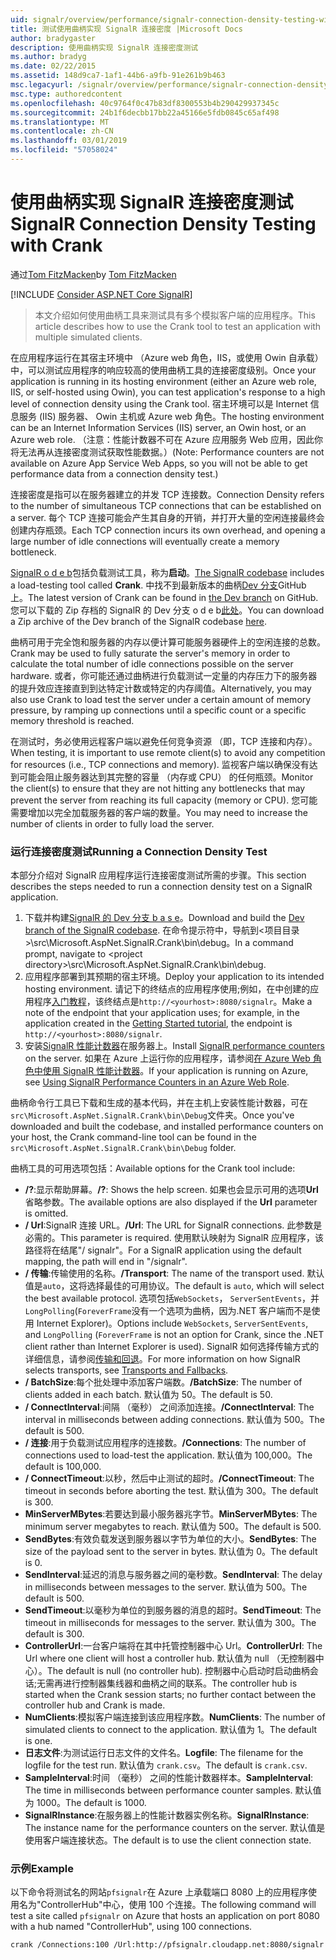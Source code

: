 ```yaml
---
uid: signalr/overview/performance/signalr-connection-density-testing-with-crank
title: 测试使用曲柄实现 SignalR 连接密度 |Microsoft Docs
author: bradygaster
description: 使用曲柄实现 SignalR 连接密度测试
ms.author: bradyg
ms.date: 02/22/2015
ms.assetid: 148d9ca7-1af1-44b6-a9fb-91e261b9b463
msc.legacyurl: /signalr/overview/performance/signalr-connection-density-testing-with-crank
msc.type: authoredcontent
ms.openlocfilehash: 40c9764f0c47b83df8300553b4b290429937345c
ms.sourcegitcommit: 24b1f6decbb17bb22a45166e5fdb0845c65af498
ms.translationtype: MT
ms.contentlocale: zh-CN
ms.lasthandoff: 03/01/2019
ms.locfileid: "57058024"
---
```

<a name="signalr-connection-density-testing-with-crank"></a><span data-ttu-id="1593f-103">使用曲柄实现 SignalR 连接密度测试</span><span class="sxs-lookup"><span data-stu-id="1593f-103">SignalR Connection Density Testing with Crank</span></span>
====================
<span data-ttu-id="1593f-104">通过[Tom FitzMacken](https://github.com/tfitzmac)</span><span class="sxs-lookup"><span data-stu-id="1593f-104">by [Tom FitzMacken](https://github.com/tfitzmac)</span></span>

[!INCLUDE [Consider ASP.NET Core SignalR](~/includes/signalr/signalr-version-disambiguation.md)]

> <span data-ttu-id="1593f-105">本文介绍如何使用曲柄工具来测试具有多个模拟客户端的应用程序。</span><span class="sxs-lookup"><span data-stu-id="1593f-105">This article describes how to use the Crank tool to test an application with multiple simulated clients.</span></span>


<span data-ttu-id="1593f-106">在应用程序运行在其宿主环境中 （Azure web 角色，IIS，或使用 Owin 自承载） 中，可以测试应用程序的响应较高的使用曲柄工具的连接密度级别。</span><span class="sxs-lookup"><span data-stu-id="1593f-106">Once your application is running in its hosting environment (either an Azure web role, IIS, or self-hosted using Owin), you can test application's response to a high level of connection density using the Crank tool.</span></span> <span data-ttu-id="1593f-107">宿主环境可以是 Internet 信息服务 (IIS) 服务器、 Owin 主机或 Azure web 角色。</span><span class="sxs-lookup"><span data-stu-id="1593f-107">The hosting environment can be an Internet Information Services (IIS) server, an Owin host, or an Azure web role.</span></span> <span data-ttu-id="1593f-108">（注意：性能计数器不可在 Azure 应用服务 Web 应用，因此你将无法再从连接密度测试获取性能数据。）</span><span class="sxs-lookup"><span data-stu-id="1593f-108">(Note: Performance counters are not available on Azure App Service Web Apps, so you will not be able to get performance data from a connection density test.)</span></span>

<span data-ttu-id="1593f-109">连接密度是指可以在服务器建立的并发 TCP 连接数。</span><span class="sxs-lookup"><span data-stu-id="1593f-109">Connection Density refers to the number of simultaneous TCP connections that can be established on a server.</span></span> <span data-ttu-id="1593f-110">每个 TCP 连接可能会产生其自身的开销，并打开大量的空闲连接最终会创建内存瓶颈。</span><span class="sxs-lookup"><span data-stu-id="1593f-110">Each TCP connection incurs its own overhead, and opening a large number of idle connections will eventually create a memory bottleneck.</span></span>

<span data-ttu-id="1593f-111">[SignalR o d e b](https://github.com/signalr/signalr)包括负载测试工具，称为**启动**。</span><span class="sxs-lookup"><span data-stu-id="1593f-111">[The SignalR codebase](https://github.com/signalr/signalr) includes a load-testing tool called **Crank**.</span></span> <span data-ttu-id="1593f-112">中找不到最新版本的曲柄[Dev 分支](https://github.com/SignalR/signalr/tree/dev)GitHub 上。</span><span class="sxs-lookup"><span data-stu-id="1593f-112">The latest version of Crank can be found in [the Dev branch](https://github.com/SignalR/signalr/tree/dev) on GitHub.</span></span> <span data-ttu-id="1593f-113">您可以下载的 Zip 存档的 SignalR 的 Dev 分支 o d e b[此处](https://github.com/SignalR/SignalR/archive/dev.zip)。</span><span class="sxs-lookup"><span data-stu-id="1593f-113">You can download a Zip archive of the Dev branch of the SignalR codebase [here](https://github.com/SignalR/SignalR/archive/dev.zip).</span></span>

<span data-ttu-id="1593f-114">曲柄可用于完全饱和服务器的内存以便计算可能服务器硬件上的空闲连接的总数。</span><span class="sxs-lookup"><span data-stu-id="1593f-114">Crank may be used to fully saturate the server's memory in order to calculate the total number of idle connections possible on the server hardware.</span></span> <span data-ttu-id="1593f-115">或者，你可能还通过曲柄进行负载测试一定量的内存压力下的服务器的提升效应连接直到到达特定计数或特定的内存阈值。</span><span class="sxs-lookup"><span data-stu-id="1593f-115">Alternatively, you may also use Crank to load test the server under a certain amount of memory pressure, by ramping up connections until a specific count or a specific memory threshold is reached.</span></span>

<span data-ttu-id="1593f-116">在测试时，务必使用远程客户端以避免任何竞争资源 （即，TCP 连接和内存）。</span><span class="sxs-lookup"><span data-stu-id="1593f-116">When testing, it is important to use remote client(s) to avoid any competition for resources (i.e., TCP connections and memory).</span></span> <span data-ttu-id="1593f-117">监视客户端以确保没有达到可能会阻止服务器达到其完整的容量 （内存或 CPU） 的任何瓶颈。</span><span class="sxs-lookup"><span data-stu-id="1593f-117">Monitor the client(s) to ensure that they are not hitting any bottlenecks that may prevent the server from reaching its full capacity (memory or CPU).</span></span> <span data-ttu-id="1593f-118">您可能需要增加以完全加载服务器的客户端的数量。</span><span class="sxs-lookup"><span data-stu-id="1593f-118">You may need to increase the number of clients in order to fully load the server.</span></span>

### <a name="running-a-connection-density-test"></a><span data-ttu-id="1593f-119">运行连接密度测试</span><span class="sxs-lookup"><span data-stu-id="1593f-119">Running a Connection Density Test</span></span>

<span data-ttu-id="1593f-120">本部分介绍对 SignalR 应用程序运行连接密度测试所需的步骤。</span><span class="sxs-lookup"><span data-stu-id="1593f-120">This section describes the steps needed to run a connection density test on a SignalR application.</span></span>

1. <span data-ttu-id="1593f-121">下载并构建[SignalR 的 Dev 分支 b a s e](https://github.com/SignalR/SignalR/archive/dev.zip)。</span><span class="sxs-lookup"><span data-stu-id="1593f-121">Download and build the [Dev branch of the SignalR codebase](https://github.com/SignalR/SignalR/archive/dev.zip).</span></span> <span data-ttu-id="1593f-122">在命令提示符中，导航到&lt;项目目录&gt;\src\Microsoft.AspNet.SignalR.Crank\bin\debug。</span><span class="sxs-lookup"><span data-stu-id="1593f-122">In a command prompt, navigate to &lt;project directory&gt;\src\Microsoft.AspNet.SignalR.Crank\bin\debug.</span></span>
2. <span data-ttu-id="1593f-123">应用程序部署到其预期的宿主环境。</span><span class="sxs-lookup"><span data-stu-id="1593f-123">Deploy your application to its intended hosting environment.</span></span> <span data-ttu-id="1593f-124">请记下的终结点的应用程序使用;例如，在中创建的应用程序[入门教程](../getting-started/tutorial-getting-started-with-signalr.md)，该终结点是`http://<yourhost>:8080/signalr`。</span><span class="sxs-lookup"><span data-stu-id="1593f-124">Make a note of the endpoint that your application uses; for example, in the application created in the [Getting Started tutorial](../getting-started/tutorial-getting-started-with-signalr.md), the endpoint is `http://<yourhost>:8080/signalr`.</span></span>
3. <span data-ttu-id="1593f-125">安装[SignalR 性能计数器](signalr-performance.md#perfcounters)在服务器上。</span><span class="sxs-lookup"><span data-stu-id="1593f-125">Install [SignalR performance counters](signalr-performance.md#perfcounters) on the server.</span></span> <span data-ttu-id="1593f-126">如果在 Azure 上运行你的应用程序，请参阅[在 Azure Web 角色中使用 SignalR 性能计数器](using-signalr-performance-counters-in-an-azure-web-role.md)。</span><span class="sxs-lookup"><span data-stu-id="1593f-126">If your application is running on Azure, see [Using SignalR Performance Counters in an Azure Web Role](using-signalr-performance-counters-in-an-azure-web-role.md).</span></span>

<span data-ttu-id="1593f-127">曲柄命令行工具已下载和生成的基本代码，并在主机上安装性能计数器，可在`src\Microsoft.AspNet.SignalR.Crank\bin\Debug`文件夹。</span><span class="sxs-lookup"><span data-stu-id="1593f-127">Once you've downloaded and built the codebase, and installed performance counters on your host, the Crank command-line tool can be found in the `src\Microsoft.AspNet.SignalR.Crank\bin\Debug` folder.</span></span>

<span data-ttu-id="1593f-128">曲柄工具的可用选项包括：</span><span class="sxs-lookup"><span data-stu-id="1593f-128">Available options for the Crank tool include:</span></span>

- <span data-ttu-id="1593f-129">**/?**:显示帮助屏幕。</span><span class="sxs-lookup"><span data-stu-id="1593f-129">**/?**: Shows the help screen.</span></span> <span data-ttu-id="1593f-130">如果也会显示可用的选项**Url**省略参数。</span><span class="sxs-lookup"><span data-stu-id="1593f-130">The available options are also displayed if the **Url** parameter is omitted.</span></span>
- <span data-ttu-id="1593f-131">**/ Url**:SignalR 连接 URL。</span><span class="sxs-lookup"><span data-stu-id="1593f-131">**/Url**: The URL for SignalR connections.</span></span> <span data-ttu-id="1593f-132">此参数是必需的。</span><span class="sxs-lookup"><span data-stu-id="1593f-132">This parameter is required.</span></span> <span data-ttu-id="1593f-133">使用默认映射为 SignalR 应用程序，该路径将在结尾"/ signalr"。</span><span class="sxs-lookup"><span data-stu-id="1593f-133">For a SignalR application using the default mapping, the path will end in "/signalr".</span></span>
- <span data-ttu-id="1593f-134">**/ 传输**:传输使用的名称。</span><span class="sxs-lookup"><span data-stu-id="1593f-134">**/Transport**: The name of the transport used.</span></span> <span data-ttu-id="1593f-135">默认值是`auto`，这将选择最佳的可用协议。</span><span class="sxs-lookup"><span data-stu-id="1593f-135">The default is `auto`, which will select the best available protocol.</span></span> <span data-ttu-id="1593f-136">选项包括`WebSockets`， `ServerSentEvents`，并`LongPolling`(`ForeverFrame`没有一个选项为曲柄，因为.NET 客户端而不是使用 Internet Explorer)。</span><span class="sxs-lookup"><span data-stu-id="1593f-136">Options include `WebSockets`, `ServerSentEvents`, and `LongPolling` (`ForeverFrame` is not an option for Crank, since the .NET client rather than Internet Explorer is used).</span></span> <span data-ttu-id="1593f-137">SignalR 如何选择传输方式的详细信息，请参阅[传输和回退](../getting-started/introduction-to-signalr.md#transports)。</span><span class="sxs-lookup"><span data-stu-id="1593f-137">For more information on how SignalR selects transports, see [Transports and Fallbacks](../getting-started/introduction-to-signalr.md#transports).</span></span>
- <span data-ttu-id="1593f-138">**/ BatchSize**:每个批处理中添加客户端数。</span><span class="sxs-lookup"><span data-stu-id="1593f-138">**/BatchSize**: The number of clients added in each batch.</span></span> <span data-ttu-id="1593f-139">默认值为 50。</span><span class="sxs-lookup"><span data-stu-id="1593f-139">The default is 50.</span></span>
- <span data-ttu-id="1593f-140">**/ ConnectInterval**:间隔 （毫秒） 之间添加连接。</span><span class="sxs-lookup"><span data-stu-id="1593f-140">**/ConnectInterval**: The interval in milliseconds between adding connections.</span></span> <span data-ttu-id="1593f-141">默认值为 500。</span><span class="sxs-lookup"><span data-stu-id="1593f-141">The default is 500.</span></span>
- <span data-ttu-id="1593f-142">**/ 连接**:用于负载测试应用程序的连接数。</span><span class="sxs-lookup"><span data-stu-id="1593f-142">**/Connections**: The number of connections used to load-test the application.</span></span> <span data-ttu-id="1593f-143">默认值为 100,000。</span><span class="sxs-lookup"><span data-stu-id="1593f-143">The default is 100,000.</span></span>
- <span data-ttu-id="1593f-144">**/ ConnectTimeout**:以秒，然后中止测试的超时。</span><span class="sxs-lookup"><span data-stu-id="1593f-144">**/ConnectTimeout**: The timeout in seconds before aborting the test.</span></span> <span data-ttu-id="1593f-145">默认值为 300。</span><span class="sxs-lookup"><span data-stu-id="1593f-145">The default is 300.</span></span>
- <span data-ttu-id="1593f-146">**MinServerMBytes**:若要达到最小服务器兆字节。</span><span class="sxs-lookup"><span data-stu-id="1593f-146">**MinServerMBytes**: The minimum server megabytes to reach.</span></span> <span data-ttu-id="1593f-147">默认值为 500。</span><span class="sxs-lookup"><span data-stu-id="1593f-147">The default is 500.</span></span>
- <span data-ttu-id="1593f-148">**SendBytes**:有效负载发送到服务器以字节为单位的大小。</span><span class="sxs-lookup"><span data-stu-id="1593f-148">**SendBytes**: The size of the payload sent to the server in bytes.</span></span> <span data-ttu-id="1593f-149">默认值为 0。</span><span class="sxs-lookup"><span data-stu-id="1593f-149">The default is 0.</span></span>
- <span data-ttu-id="1593f-150">**SendInterval**:延迟的消息与服务器之间的毫秒数。</span><span class="sxs-lookup"><span data-stu-id="1593f-150">**SendInterval**: The delay in milliseconds between messages to the server.</span></span> <span data-ttu-id="1593f-151">默认值为 500。</span><span class="sxs-lookup"><span data-stu-id="1593f-151">The default is 500.</span></span>
- <span data-ttu-id="1593f-152">**SendTimeout**:以毫秒为单位的到服务器的消息的超时。</span><span class="sxs-lookup"><span data-stu-id="1593f-152">**SendTimeout**: The timeout in milliseconds for messages to the server.</span></span> <span data-ttu-id="1593f-153">默认值为 300。</span><span class="sxs-lookup"><span data-stu-id="1593f-153">The default is 300.</span></span>
- <span data-ttu-id="1593f-154">**ControllerUrl**:一台客户端将在其中托管控制器中心 Url。</span><span class="sxs-lookup"><span data-stu-id="1593f-154">**ControllerUrl**: The Url where one client will host a controller hub.</span></span> <span data-ttu-id="1593f-155">默认值为 null （无控制器中心）。</span><span class="sxs-lookup"><span data-stu-id="1593f-155">The default is null (no controller hub).</span></span> <span data-ttu-id="1593f-156">控制器中心启动时启动曲柄会话;无需再进行控制器集线器和曲柄之间的联系。</span><span class="sxs-lookup"><span data-stu-id="1593f-156">The controller hub is started when the Crank session starts; no further contact between the controller hub and Crank is made.</span></span>
- <span data-ttu-id="1593f-157">**NumClients**:模拟客户端连接到该应用程序数。</span><span class="sxs-lookup"><span data-stu-id="1593f-157">**NumClients**: The number of simulated clients to connect to the application.</span></span> <span data-ttu-id="1593f-158">默认值为 1。</span><span class="sxs-lookup"><span data-stu-id="1593f-158">The default is one.</span></span>
- <span data-ttu-id="1593f-159">**日志文件**:为测试运行日志文件的文件名。</span><span class="sxs-lookup"><span data-stu-id="1593f-159">**Logfile**: The filename for the logfile for the test run.</span></span> <span data-ttu-id="1593f-160">默认值为 `crank.csv`。</span><span class="sxs-lookup"><span data-stu-id="1593f-160">The default is `crank.csv`.</span></span>
- <span data-ttu-id="1593f-161">**SampleInterval**:时间 （毫秒） 之间的性能计数器样本。</span><span class="sxs-lookup"><span data-stu-id="1593f-161">**SampleInterval**: The time in milliseconds between performance counter samples.</span></span> <span data-ttu-id="1593f-162">默认值为 1000。</span><span class="sxs-lookup"><span data-stu-id="1593f-162">The default is 1000.</span></span>
- <span data-ttu-id="1593f-163">**SignalRInstance**:在服务器上的性能计数器实例名称。</span><span class="sxs-lookup"><span data-stu-id="1593f-163">**SignalRInstance**: The instance name for the performance counters on the server.</span></span> <span data-ttu-id="1593f-164">默认值是使用客户端连接状态。</span><span class="sxs-lookup"><span data-stu-id="1593f-164">The default is to use the client connection state.</span></span>

### <a name="example"></a><span data-ttu-id="1593f-165">示例</span><span class="sxs-lookup"><span data-stu-id="1593f-165">Example</span></span>

<span data-ttu-id="1593f-166">以下命令将测试名的网站`pfsignalr`在 Azure 上承载端口 8080 上的应用程序使用名为"ControllerHub"中心，使用 100 个连接。</span><span class="sxs-lookup"><span data-stu-id="1593f-166">The following command will test a site called `pfsignalr` on Azure that hosts an application on port 8080 with a hub named "ControllerHub", using 100 connections.</span></span>

`crank /Connections:100 /Url:http://pfsignalr.cloudapp.net:8080/signalr`
